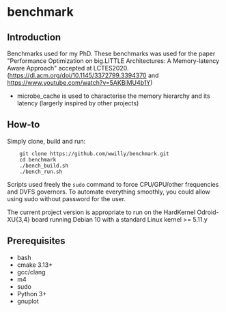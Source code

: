 # benchmark

## Introduction

Benchmarks used for my PhD.
These benchmarks was used for the paper "Performance Optimization on big.LITTLE Architectures: A Memory-latency Aware Approach" accepted at LCTES2020.
(https://dl.acm.org/doi/10.1145/3372799.3394370 and https://www.youtube.com/watch?v=5AKBiMU4b1Y)

* microbe_cache is used to characterise the memory hierarchy and its latency (largerly inspired by other projects)

## How-to

Simply clone, build and run:

```
    git clone https://github.com/wwilly/benchmark.git
    cd benchmark
    ./bench_build.sh
    ./bench_run.sh
```

Scripts used freely the `sudo` command to force CPU/GPU/other frequencies and DVFS governors. To automate everything smoothly, you could allow using sudo without password for the user.

The current project version is appropriate to run on the HardKernel Odroid-XU{3,4} board running Debian 10 with a standard Linux kernel >= 5.11.y

## Prerequisites
* bash
* cmake 3.13+
* gcc/clang
* m4
* sudo
* Python 3+
* gnuplot
